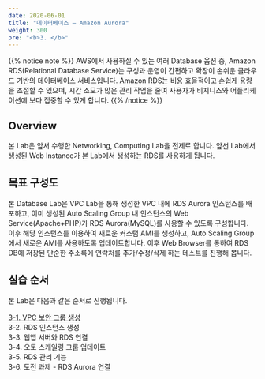 ```yaml
---
date: 2020-06-01
title: "데이터베이스 – Amazon Aurora"
weight: 300
pre: "<b>3. </b>"
---
```


{{% notice note %}}
AWS에서 사용하실 수 있는 여러 Database 옵션 중, Amazon RDS(Relational Database Service)는 구성과 운영이 간편하고 확장이 손쉬운 클라우드 기반의 데이터베이스 서비스입니다. Amazon RDS는 비용 효율적이고 손쉽게 용량을 조절할 수 있으며, 시간 소모가 많은 관리 작업을 줄여 사용자가 비지니스와 어플리케이션에 보다 집중할 수 있게 합니다.
{{% /notice %}}

## Overview

본 Lab은 앞서 수행한 Networking, Computing Lab을 전제로 합니다. 앞선 Lab에서 생성된 Web Instance가 본 Lab에서 생성하는 RDS를 사용하게 됩니다.

## 목표 구성도
본 Database Lab은 VPC Lab을 통해 생성한 VPC 내에 RDS Aurora 인스턴스를 배포하고, 이미 생성된 Auto Scaling Group 내 인스턴스의 Web Service(Apache+PHP)가 RDS Aurora(MySQL)를 사용할 수 있도록 구성합니다. 이후 해당 인스턴스를 이용하여 새로운 커스텀 AMI를 생성하고, Auto Scaling Group에서 새로운 AMI를 사용하도록 업데이트합니다. 이후 Web Browser를 통하여 RDS DB에 저장된 단순한 주소록에 연락처를 추가/수정/삭제 하는 테스트를 진행해 봅니다.

## 실습 순서
본 Lab은 다음과 같은 순서로 진행됩니다.

[3-1. VPC 보안 그룹 생성](./create_sg)  
3-2. RDS 인스턴스 생성  
3-3. 웹앱 서버와 RDS 연결  
3-4. 오토 스케일링 그룹 업데이트  
3-5. RDS 관리 기능  
3-6. 도전 과제 - RDS Aurora 연결  